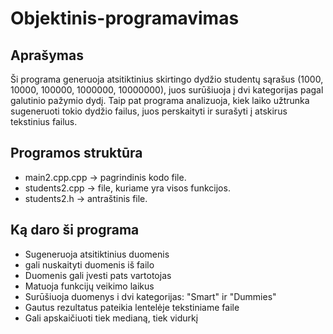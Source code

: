 # Objektinis-programavimas
## Aprašymas
Ši programa generuoja atsitiktinius skirtingo dydžio studentų sąrašus (1000, 10000, 100000, 1000000, 10000000), juos surūšiuoja į dvi kategorijas pagal galutinio pažymio dydį. Taip pat programa analizuoja, kiek laiko užtrunka sugeneruoti tokio dydžio failus, juos perskaityti ir surašyti į atskirus tekstinius failus.
## Programos struktūra
* main2.cpp.cpp -> pagrindinis kodo file.
* students2.cpp -> file, kuriame yra visos funkcijos.
* students2.h -> antraštinis file.
## Ką daro ši programa
* Sugeneruoja atsitiktinius duomenis
* gali nuskaityti duomenis iš failo
* Duomenis gali įvesti pats vartotojas
* Matuoja funkcijų veikimo laikus
* Surūšiuoja duomenys i dvi kategorijas: "Smart" ir "Dummies"
* Gautus rezultatus pateikia lentelėje tekstiniame faile
* Gali apskaičiuoti tiek medianą, tiek vidurkį
